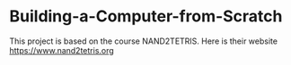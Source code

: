 # Building-a-Computer-from-Scratch

This project is based on the course NAND2TETRIS.
Here is their website
https://www.nand2tetris.org
